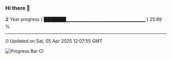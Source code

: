 ### Hi there 👋

⏳ Year progress { ███████▁▁▁▁▁▁▁▁▁▁▁▁▁▁▁▁▁▁▁▁▁▁▁ } 25.89 %

---

⏰ Updated on Sat, 05 Apr 2025 12:07:55 GMT

![Progress Bar CI](https://github.com/liununu/liununu/workflows/Progress%20Bar%20CI/badge.svg)
